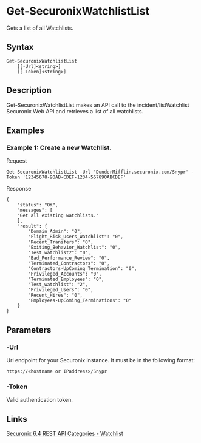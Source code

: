# Get-SecuronixWatchlistList
Gets a list of all Watchlists.

## Syntax
```
Get-SecuronixWatchlistList
    [[-Url]<string>]
    [[-Token]<string>]
```

## Description
Get-SecuronixWatchlistList makes an API call to the incident/listWatchlist Securonix Web API and retrieves a list of all watchlists.

## Examples

### Example 1: Create a new Watchlist.
Request
```
Get-SecuronixWatchlistList -Url 'DunderMifflin.securonix.com/Snypr' -Token '12345678-90AB-CDEF-1234-567890ABCDEF'
```

Response
```
{
    "status": "OK",
    "messages": [
    "Get all existing watchlists."
    ],
    "result": {
        "Domain_Admin": "0",
        "Flight_Risk_Users_Watchlist": "0",
        "Recent_Transfers": "0",
        "Exiting_Behavior_Watchlist": "0",
        "Test_watchlist2": "0",
        "Bad_Performance_Review": "0",
        "Terminated_Contractors": "0",
        "Contractors-UpComing_Termination": "0",
        "Privileged_Accounts": "0",
        "Terminated_Employees": "0",
        "Test_watchlist": "2",
        "Privileged_Users": "0",
        "Recent_Hires": "0",
        "Employees-UpComing_Terminations": "0"
    }
}
```

## Parameters

### -Url
Url endpoint for your Securonix instance.
It must be in the following format:
```
https://<hostname or IPaddress>/Snypr
```

### -Token
Valid authentication token.

## Links
[Securonix 6.4 REST API Categories - Watchlist ](https://documentation.securonix.com/onlinedoc/Content/6.4%20Cloud/Content/SNYPR%206.4/6.4%20Guides/Web%20Services/6.4_REST%20API%20Categories.htm#Watchlist)